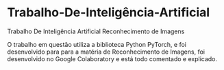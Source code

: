 # Trabalho-De-Inteligência-Artificial

Trabalho De Inteligência Artificial Reconhecimento de Imagens

O trabalho em questão utiliza a biblioteca Python PyTorch, e foi desenvolvido para para a matéria de Reconhecimento de Imagens, foi desenvolvido no Google Colaboratory e está todo comentado e explicado.
